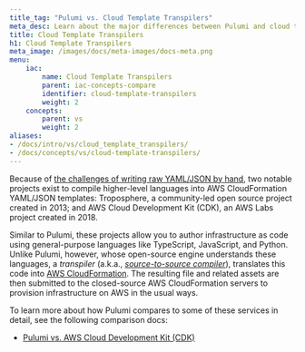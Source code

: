 ```yaml
---
title_tag: "Pulumi vs. Cloud Template Transpilers"
meta_desc: Learn about the major differences between Pulumi and cloud template transpiler solutions like AWS CDK and Troposphere.
title: Cloud Template Transpilers
h1: Cloud Template Transpilers
meta_image: /images/docs/meta-images/docs-meta.png
menu:
    iac:
        name: Cloud Template Transpilers
        parent: iac-concepts-compare
        identifier: cloud-template-transpilers
        weight: 2
    concepts:
        parent: vs
        weight: 2
aliases:
- /docs/intro/vs/cloud_template_transpilers/
- /docs/concepts/vs/cloud-template-transpilers/
---
```


Because of [the challenges of writing raw YAML/JSON by hand](/docs/concepts/vs/cloud-templates), two notable
projects exist to compile higher-level languages into AWS CloudFormation YAML/JSON templates: Troposphere, a community-led open source project created in 2013; and AWS Cloud Development Kit (CDK), an AWS Labs project created in 2018.

Similar to Pulumi, these projects allow you to author infrastructure as code using general-purpose languages like TypeScript,
JavaScript, and Python. Unlike Pulumi, however, whose open-source engine understands these languages, a _transpiler_
(a.k.a., [_source-to-source compiler_](https://en.wikipedia.org/wiki/Source-to-source_compiler)), translates this code
into [AWS CloudFormation](/docs/concepts/vs/cloud-templates/cloudformation/). The resulting file and related assets are then submitted to the closed-source AWS CloudFormation servers to provision infrastructure on AWS in the usual ways.

To learn more about how Pulumi compares to some of these services in detail, see the following comparison docs:

* [Pulumi vs. AWS Cloud Development Kit (CDK)](/docs/concepts/vs/cloud-template-transpilers/aws-cdk)
